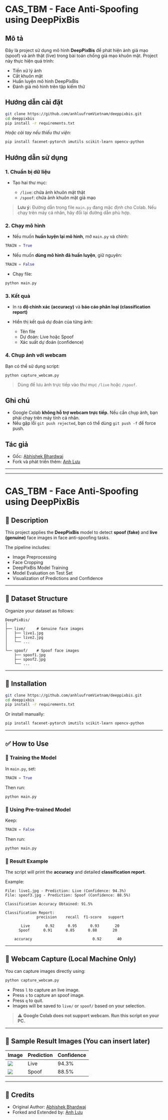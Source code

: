 # CAS\_TBM - Face Anti-Spoofing using DeepPixBis

## Mô tả

Đây là project sử dụng mô hình **DeepPixBis** để phát hiện ảnh giả mạo (spoof) và ảnh thật (live) trong bài toán chống giả mạo khuôn mặt.
Project này thực hiện quá trình:

* Tiền xử lý ảnh
* Cắt khuôn mặt
* Huấn luyện mô hình DeepPixBis
* Đánh giá mô hình trên tập kiểm thử

## Hướng dẫn cài đặt

```bash
git clone https://github.com/anhluufromVietnam/deeppixbis.git
cd deeppixbis
pip install -r requirements.txt
```

*Hoặc cài tay nếu thiếu thư viện:*

```bash
pip install facenet-pytorch imutils scikit-learn opencv-python
```

## Hướng dẫn sử dụng

### 1. Chuẩn bị dữ liệu

* Tạo hai thư mục:

  * `/live`: chứa ảnh khuôn mặt thật
  * `/spoof`: chứa ảnh khuôn mặt giả mạo

> **Lưu ý:** Đường dẫn trong file `main.py` đang mặc định cho Colab. Nếu chạy trên máy cá nhân, hãy đổi lại đường dẫn phù hợp.

### 2. Chạy mô hình

* Nếu muốn **huấn luyện lại mô hình**, mở `main.py` và chỉnh:

```python
TRAIN = True
```

* Nếu muốn **dùng mô hình đã huấn luyện**, giữ nguyên:

```python
TRAIN = False
```

* Chạy file:

```bash
python main.py
```

### 3. Kết quả

* In ra **độ chính xác (accuracy)** và **báo cáo phân loại (classification report)**
* Hiển thị kết quả dự đoán của từng ảnh:

  * Tên file
  * Dự đoán: Live hoặc Spoof
  * Xác suất dự đoán (confidence)

### 4. Chụp ảnh với webcam

Bạn có thể sử dụng script:

```bash
python capture_webcam.py
```

> Dùng để lưu ảnh trực tiếp vào thư mục `/live` hoặc `/spoof`.

## Ghi chú

* Google Colab **không hỗ trợ webcam trực tiếp.** Nếu cần chụp ảnh, bạn phải chạy trên máy tính cá nhân.
* Nếu gặp lỗi `git push rejected`, bạn có thể dùng `git push -f` để force push.

## Tác giả

* Gốc: [Abhishek Bhardwaj](https://github.com/AbhishekBhardwaj123)
* Fork và phát triển thêm: [Anh Lưu](https://github.com/anhluufromVietnam/deeppixbis/)

---

---

# CAS\_TBM - Face Anti-Spoofing using DeepPixBis

## 📌 Description

This project applies the **DeepPixBis** model to detect **spoof (fake)** and **live (genuine)** face images in face anti-spoofing tasks.

The pipeline includes:

* Image Preprocessing
* Face Cropping
* DeepPixBis Model Training
* Model Evaluation on Test Set
* Visualization of Predictions and Confidence

---

## 📂 Dataset Structure

Organize your dataset as follows:

```
DeepPixBis/
│
├── live/     # Genuine face images
│   ├── live1.jpg
│   ├── live2.jpg
│   └── ...
│
└── spoof/    # Spoof face images
    ├── spoof1.jpg
    ├── spoof2.jpg
    └── ...
```

---

## 🚀 Installation

```bash
git clone https://github.com/anhluufromVietnam/deeppixbis.git
cd deeppixbis
pip install -r requirements.txt
```

Or install manually:

```bash
pip install facenet-pytorch imutils scikit-learn opencv-python
```

---

## ✅ How to Use

### 🔹 Training the Model

In `main.py`, set:

```python
TRAIN = True
```

Then run:

```bash
python main.py
```

### 🔹 Using Pre-trained Model

Keep:

```python
TRAIN = False
```

Then run:

```bash
python main.py
```

### 🔹 Result Example

The script will print the **accuracy** and detailed **classification report**.

Example:

```
File: live1.jpg - Prediction: Live (Confidence: 94.3%)
File: spoof3.jpg - Prediction: Spoof (Confidence: 88.5%)

Classification Accuracy Obtained: 91.5%

Classification Report:
              precision    recall  f1-score   support

       Live       0.92      0.95      0.93       20
      Spoof      0.91      0.85      0.88       20

    accuracy                           0.92       40
```

---

## 🎥 Webcam Capture (Local Machine Only)

You can capture images directly using:

```bash
python capture_webcam.py
```

* Press `l` to capture an live image.
* Press `s` to capture an spoof image.
* Press `q` to quit.
* Images will be saved to `live/` or `spoof/` based on your selection.

> ⚠️ **Google Colab does not support webcam. Run this script on your PC.**

---

## 📸 Sample Result Images (You can insert later)

| Image               | Prediction | Confidence |
| ------------------- | ---------- | ---------- |
| ![](path_to_image1) | Live       | 94.3%      |
| ![](path_to_image2) | Spoof      | 88.5%      |

---

## 🙏 Credits

* Original Author: [Abhishek Bhardwaj](https://github.com/AbhishekBhardwaj123)
* Forked and Extended by: [Anh Lưu](https://github.com/anhluufromVietnam/deeppixbis/)

